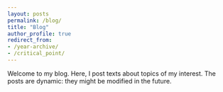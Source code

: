 ```yaml
---
layout: posts
permalink: /blog/
title: "Blog"
author_profile: true
redirect_from:
- /year-archive/
- /critical_point/
---
```

Welcome to my blog. Here, I post texts about topics of my interest. The posts are dynamic: they might be modified in the
future.